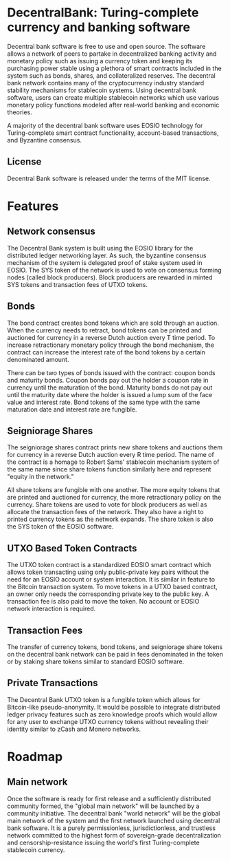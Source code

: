 # DecentralBank: Turing-complete currency and banking software 

Decentral bank software is free to use and open source. The software allows a network of peers to partake in decentralized banking activity and monetary policy such as issuing a currency token and keeping its purchasing power stable using a plethora of smart contracts included in the system such as bonds, shares, and collateralized reserves. The decentral bank network contains many of the cryptocurrency industry standard stability mechanisms for stablecoin systems. Using decentral bank software, users can create multiple stablecoin networks which use various monetary policy functions modeled after real-world banking and economic theories. 

A majority of the decentral bank software uses EOSIO technology for Turing-complete smart contract functionality, account-based transactions, and Byzantine consensus.  

## License
Decentral Bank software is released under the terms of the MIT license.

# Features

## Network consensus 
The Decentral Bank system is built using the EOSIO library for the distributed ledger networking layer. As such, the byzantine consensus mechanism of the system is delegated proof of stake system used in EOSIO. The SYS token of the network is used to vote on consensus forming nodes (called block producers). Block producers are rewarded in minted SYS tokens and transaction fees of UTXO tokens.

## Bonds
The bond contract creates bond tokens which are sold through an auction. When the currency needs to retract, bond tokens can be printed and auctioned for currency in a reverse Dutch auction every T time period. To increase retractionary monetary policy through the bond mechanism, the contract can increase the interest rate of the bond tokens by a certain denominated amount.

There can be two types of bonds issued with the contract: coupon bonds and maturity bonds. Coupon bonds pay out the holder a coupon rate in currency until the maturation of the bond. Maturity bonds do not pay out until the maturity date where the holder is issued a lump sum of the face value and interest rate. Bond tokens of the same type with the same maturation date and interest rate are fungible.

## Seigniorage Shares
The seigniorage shares contract prints new share tokens and auctions them for currency in a reverse Dutch auction every R time period. The name of the contract is a homage to Robert Sams' stablecoin mechanism system of the same name since share tokens function similarly here and represent "equity in the network."

All share tokens are fungible with one another. The more equity tokens that are printed and auctioned for currency, the more retractionary policy on the currency. Share tokens are used to vote for block producers as well as allocate the transaction fees of the network. They also have a right to printed currency tokens as the network expands. The share token is also the SYS token of the EOSIO software. 

## UTXO Based Token Contracts
The UTXO token contract is a standardized EOSIO smart contract which allows token transacting using only public-private key pairs without the need for an EOSIO account or system interaction. It is similar in feature to the Bitcoin transaction system. To move tokens in a UTXO based contract, an owner only needs the corresponding private key to the public key. A transaction fee is also paid to move the token. No account or EOSIO network interaction is required. 

## Transaction Fees
The transfer of currency tokens, bond tokens, and seigniorage share tokens on the decentral bank network can be paid in fees denominated in the token or by staking share tokens similar to standard EOSIO software. 

## Private Transactions
The Decentral Bank UTXO token is a fungible token which allows for Bitcoin-like pseudo-anonymity. It would be possible to integrate distributed ledger privacy features such as zero knowledge proofs which would allow for any user to exchange UTXO currency tokens without revealing their identity similar to zCash and Monero networks. 

# Roadmap

## Main network
Once the software is ready for first release and a sufficiently distributed community formed, the "global main network" will be launched by a community initiative. The decentral bank "world network" will be the global main network of the system and the first network launched using decentral bank software. It is a purely permissionless, jurisdictionless, and trustless network committed to the highest form of sovereign-grade decentralization and censorship-resistance issuing the world's first Turing-complete stablecoin currency.  
